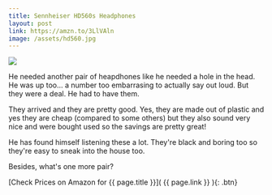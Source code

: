 ```yaml
---
title: Sennheiser HD560s Headphones
layout: post
link: https://amzn.to/3LlVAln
image: /assets/hd560.jpg
---
```


<a href= " {{page.link }}"><img src=" {{ page.image }}"></a>

He needed another pair of heapdhones like he needed a hole in the head. He was up too... a number too embarrasing to actually say out loud. But they were a deal. He had to have them.

They arrived and they are pretty good. Yes, they are made out of plastic and yes they are cheap (compared to some others) but they also sound very nice and were bought used so the savings are pretty great!

He has found himself listening these a lot. They're black and boring too so they're easy to sneak into the house too.

Besides, what's one more pair?



[Check Prices on Amazon for {{ page.title }}]( {{ page.link }} ){: .btn}

